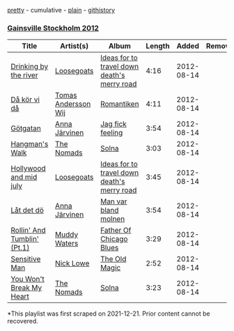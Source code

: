 [pretty](/playlists/pretty/6ClBNzH2PMh2jvkEuSFBFJ.md) - cumulative - [plain](/playlists/plain/6ClBNzH2PMh2jvkEuSFBFJ) - [githistory](https://github.githistory.xyz/mackorone/spotify-playlist-archive/blob/main/playlists/plain/6ClBNzH2PMh2jvkEuSFBFJ)

### [Gainsville Stockholm 2012](https://open.spotify.com/playlist/6ClBNzH2PMh2jvkEuSFBFJ)

> 

| Title | Artist(s) | Album | Length | Added | Removed |
|---|---|---|---|---|---|
| [Drinking by the river](https://open.spotify.com/track/0E9m1MX0AeKysgPMtaNHWJ) | [Loosegoats](https://open.spotify.com/artist/6tgChgEXkgpoJqmmoFkH44) | [Ideas for to travel down death's merry road](https://open.spotify.com/album/4XoFG9GjNRw0mOfts8MxFA) | 4:16 | 2012-08-14 |  |
| [Då kör vi då](https://open.spotify.com/track/3MEmmzyoEBMyk4IDlHgd0W) | [Tomas Andersson Wij](https://open.spotify.com/artist/2j8XNrT8TQH4JMeyEMJYfL) | [Romantiken](https://open.spotify.com/album/3OFEdCQT0q6Xw8ELYAdvNj) | 4:11 | 2012-08-14 |  |
| [Götgatan](https://open.spotify.com/track/5psJeEJKTawOmVh7gfNp9R) | [Anna Järvinen](https://open.spotify.com/artist/70vrcQugFAOAtOFIW1wcyR) | [Jag fick feeling](https://open.spotify.com/album/0VZqkP44Ch6UqS6lmwfaDc) | 3:54 | 2012-08-14 |  |
| [Hangman's Walk](https://open.spotify.com/track/18qSHUgOLAeTUghWUqTjCX) | [The Nomads](https://open.spotify.com/artist/1oy9v5jsSnvtNrjgr0rr8t) | [Solna](https://open.spotify.com/album/28JVLxY4AHdwtVHbG4FGcX) | 3:03 | 2012-08-14 |  |
| [Hollywood and mid july](https://open.spotify.com/track/2muadjMMWnce8xrNOPHK7t) | [Loosegoats](https://open.spotify.com/artist/6tgChgEXkgpoJqmmoFkH44) | [Ideas for to travel down death's merry road](https://open.spotify.com/album/4XoFG9GjNRw0mOfts8MxFA) | 3:45 | 2012-08-14 |  |
| [Låt det dö](https://open.spotify.com/track/09sWUVodQAZA68VD3sSGeL) | [Anna Järvinen](https://open.spotify.com/artist/70vrcQugFAOAtOFIW1wcyR) | [Man var bland molnen](https://open.spotify.com/album/3KOEtiA5EAbhnW9FamMLdy) | 3:54 | 2012-08-14 |  |
| [Rollin' And Tumblin' \(Pt.1\)](https://open.spotify.com/track/6KtnrjRUp7celmPGrHXEw5) | [Muddy Waters](https://open.spotify.com/artist/4y6J8jwRAwO4dssiSmN91R) | [Father Of Chicago Blues](https://open.spotify.com/album/2F8e1ORfjtshM2M7nY0ckJ) | 3:29 | 2012-08-14 |  |
| [Sensitive Man](https://open.spotify.com/track/7q8iXBnkkAG1ztS2xWDJku) | [Nick Lowe](https://open.spotify.com/artist/3BqaUtuQmqIHg7B5Bc7fP7) | [The Old Magic](https://open.spotify.com/album/7FKfX7zjGapMwa1FsG91gh) | 2:52 | 2012-08-14 |  |
| [You Won't Break My Heart](https://open.spotify.com/track/2uUtrcFWDdt5Q2BkTOdCEK) | [The Nomads](https://open.spotify.com/artist/1oy9v5jsSnvtNrjgr0rr8t) | [Solna](https://open.spotify.com/album/28JVLxY4AHdwtVHbG4FGcX) | 3:23 | 2012-08-14 |  |

\*This playlist was first scraped on 2021-12-21. Prior content cannot be recovered.
